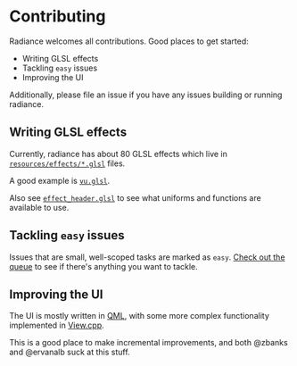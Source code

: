 # Contributing

Radiance welcomes all contributions. Good places to get started:

* Writing GLSL effects
* Tackling `easy` issues
* Improving the UI

Additionally, please file an issue if you have any issues building or running radiance. 

## Writing GLSL effects

Currently, radiance has about 80 GLSL effects which live in 
[`resources/effects/*.glsl`](https://github.com/zbanks/radiance/tree/master/resources/effects)
files.

A good example is [`vu.glsl`](https://github.com/zbanks/radiance/blob/master/resources/effects/vu.glsl).

Also see [`effect_header.glsl`](https://github.com/zbanks/radiance/blob/master/resources/glsl/effect_header.glsl)
to see what uniforms and functions are available to use.

## Tackling `easy` issues

Issues that are small, well-scoped tasks are marked as `easy`.
[Check out the queue](https://github.com/zbanks/radiance/issues?q=is%3Aopen+is%3Aissue+label%3Aeasy)
to see if there's anything you want to tackle.

## Improving the UI

The UI is mostly written in 
[QML](https://github.com/zbanks/radiance/tree/master/resources/qml),
with some more complex functionality implemented in
[View.cpp](https://github.com/zbanks/radiance/tree/master/src/View.cpp).

This is a good place to make incremental improvements, and both @zbanks and @ervanalb suck at this stuff.

